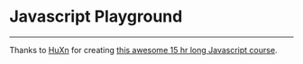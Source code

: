 # Javascript Playground
---
Thanks to [HuXn](https://www.youtube.com/@huxnwebdev) for creating [this awesome 15 hr long Javascript course](https://youtu.be/H3XIJYEPdus?si=N_r_TBv8s7kwmCnx).